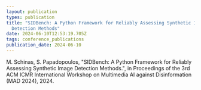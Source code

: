 ```yaml
---
layout: publication
types: publication
title: "SIDBench: A Python Framework for Reliably Assessing Synthetic Image
  Detection Methods"
date: 2024-06-10T12:53:19.705Z
tags: conference_publications
publication_date: 2024-06-10
---
```

M. Schinas, S. Papadopoulos, "SIDBench: A Python Framework for Reliably Assessing Synthetic Image Detection Methods.", in Proceedings of the 3rd ACM ICMR International Workshop on Multimedia AI against Disinformation (MAD 2024), 2024.